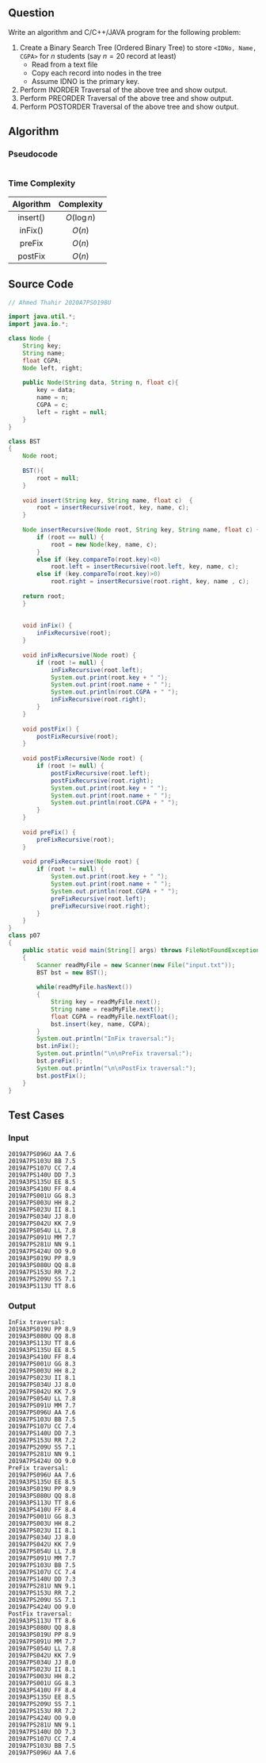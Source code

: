 ## Question

Write an algorithm and C/C++/JAVA program for the following problem:

1. Create a Binary Search Tree (Ordered Binary Tree) to store `<IDNo, Name, CGPA>` for $n$ students (say $n=20$ record at least)
     - Read from a text file
     - Copy each record into nodes in the tree
     - Assume IDNO is the primary key.
2. Perform INORDER Traversal of the above tree and show output.
3. Perform PREORDER Traversal of the above tree and show output.
4. Perform POSTORDER Traversal of the above tree and show output.

## Algorithm

### Pseudocode

```pseudocode

```

### Time Complexity

| Algorithm | Complexity  |
| :-------: | :---------: |
| insert()  | $O(\log n)$ |
|  inFix()  |   $O(n)$    |
|  preFix   |   $O(n)$    |
|  postFix  |   $O(n)$    |

## Source Code

```java
// Ahmed Thahir 2020A7PS0198U

import java.util.*;
import java.io.*;

class Node { 
	String key; 
	String name;
	float CGPA;
	Node left, right; 
	
	public Node(String data, String n, float c){ 
		key = data; 
		name = n;
		CGPA = c;
		left = right = null; 
	} 
}

class BST
{ 
	Node root; 
	
	BST(){ 
		root = null; 
	} 
	
	void insert(String key, String name, float c)  { 
		root = insertRecursive(root, key, name, c); 
	} 
	
	Node insertRecursive(Node root, String key, String name, float c) { 
		if (root == null) { 
			root = new Node(key, name, c);
		} 
		else if (key.compareTo(root.key)<0)
			root.left = insertRecursive(root.left, key, name, c);
		else if (key.compareTo(root.key)>0)    
			root.right = insertRecursive(root.right, key, name , c);
    
    return root; 
	} 
	
	
	void inFix() { 
		inFixRecursive(root); 
	} 
	
	void inFixRecursive(Node root) { 
		if (root != null) { 
			inFixRecursive(root.left); 
			System.out.print(root.key + " "); 
			System.out.print(root.name + " "); 
			System.out.println(root.CGPA + " "); 
			inFixRecursive(root.right); 
		} 
	} 
	
	void postFix() { 
		postFixRecursive(root); 
	} 
	
	void postFixRecursive(Node root) { 
		if (root != null) { 
			postFixRecursive(root.left); 
			postFixRecursive(root.right); 
			System.out.print(root.key + " "); 
			System.out.print(root.name + " "); 
			System.out.println(root.CGPA + " "); 
		} 
	}
	
	void preFix() { 
		preFixRecursive(root); 
	} 
	
	void preFixRecursive(Node root) { 
		if (root != null) { 
			System.out.print(root.key + " "); 
			System.out.print(root.name + " "); 
			System.out.println(root.CGPA + " "); 
			preFixRecursive(root.left); 
			preFixRecursive(root.right); 
		} 
	}
}
class p07
{
	public static void main(String[] args) throws FileNotFoundException
	{
		Scanner readMyFile = new Scanner(new File("input.txt"));
		BST bst = new BST(); 
		
		while(readMyFile.hasNext())
		{
			String key = readMyFile.next();
			String name = readMyFile.next();
			float CGPA = readMyFile.nextFloat();
			bst.insert(key, name, CGPA); 
		}
		System.out.println("InFix traversal:"); 
		bst.inFix(); 
		System.out.println("\n\nPreFix traversal:"); 
		bst.preFix(); 
		System.out.println("\n\nPostFix traversal:"); 
		bst.postFix();
	} 
}
```

## Test Cases

### Input

```
2019A7PS096U AA 7.6
2019A7PS103U BB 7.5
2019A7PS107U CC 7.4
2019A7PS140U DD 7.3
2019A3PS135U EE 8.5
2019A3PS410U FF 8.4
2019A7PS001U GG 8.3
2019A7PS003U HH 8.2
2019A7PS023U II 8.1
2019A7PS034U JJ 8.0
2019A7PS042U KK 7.9
2019A7PS054U LL 7.8
2019A7PS091U MM 7.7
2019A7PS281U NN 9.1
2019A7PS424U OO 9.0
2019A3PS019U PP 8.9
2019A3PS080U QQ 8.8
2019A7PS153U RR 7.2
2019A7PS209U SS 7.1
2019A3PS113U TT 8.6
```

### Output

```:
InFix traversal:
2019A3PS019U PP 8.9 
2019A3PS080U QQ 8.8 
2019A3PS113U TT 8.6 
2019A3PS135U EE 8.5 
2019A3PS410U FF 8.4 
2019A7PS001U GG 8.3 
2019A7PS003U HH 8.2 
2019A7PS023U II 8.1 
2019A7PS034U JJ 8.0 
2019A7PS042U KK 7.9 
2019A7PS054U LL 7.8 
2019A7PS091U MM 7.7 
2019A7PS096U AA 7.6 
2019A7PS103U BB 7.5 
2019A7PS107U CC 7.4 
2019A7PS140U DD 7.3 
2019A7PS153U RR 7.2 
2019A7PS209U SS 7.1 
2019A7PS281U NN 9.1 
2019A7PS424U OO 9.0 
PreFix traversal:
2019A7PS096U AA 7.6 
2019A3PS135U EE 8.5 
2019A3PS019U PP 8.9 
2019A3PS080U QQ 8.8 
2019A3PS113U TT 8.6 
2019A3PS410U FF 8.4 
2019A7PS001U GG 8.3 
2019A7PS003U HH 8.2 
2019A7PS023U II 8.1 
2019A7PS034U JJ 8.0 
2019A7PS042U KK 7.9 
2019A7PS054U LL 7.8 
2019A7PS091U MM 7.7 
2019A7PS103U BB 7.5 
2019A7PS107U CC 7.4 
2019A7PS140U DD 7.3 
2019A7PS281U NN 9.1 
2019A7PS153U RR 7.2 
2019A7PS209U SS 7.1 
2019A7PS424U OO 9.0 
PostFix traversal:
2019A3PS113U TT 8.6 
2019A3PS080U QQ 8.8 
2019A3PS019U PP 8.9 
2019A7PS091U MM 7.7 
2019A7PS054U LL 7.8 
2019A7PS042U KK 7.9 
2019A7PS034U JJ 8.0 
2019A7PS023U II 8.1 
2019A7PS003U HH 8.2 
2019A7PS001U GG 8.3 
2019A3PS410U FF 8.4 
2019A3PS135U EE 8.5 
2019A7PS209U SS 7.1 
2019A7PS153U RR 7.2 
2019A7PS424U OO 9.0 
2019A7PS281U NN 9.1 
2019A7PS140U DD 7.3 
2019A7PS107U CC 7.4 
2019A7PS103U BB 7.5 
2019A7PS096U AA 7.6 
```